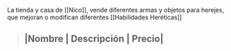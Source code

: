 La tienda y casa de [[Nico]], vende diferentes armas y objetos para herejes, que mejoran o modifican diferentes [[Habilidades Heréticas]]


>|Nombre | Descripción | Precio|
>-----------------------